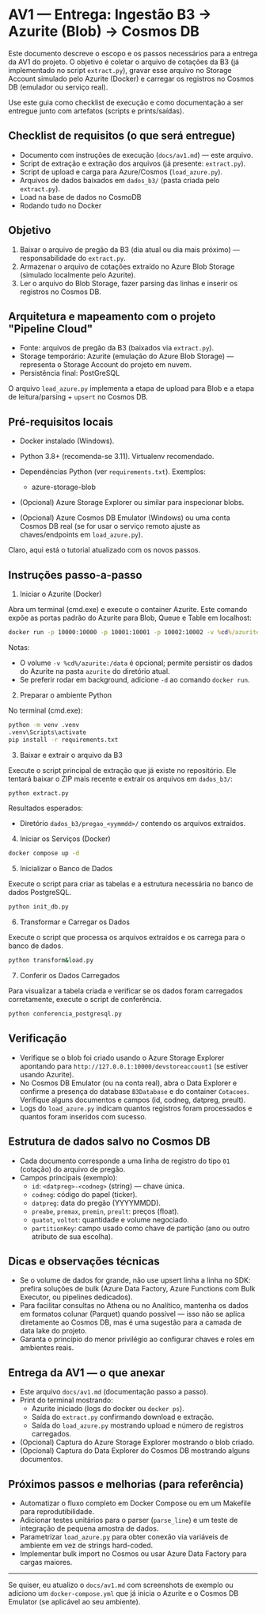 # AV1 — Entrega: Ingestão B3 → Azurite (Blob) → Cosmos DB

Este documento descreve o escopo e os passos necessários para a entrega da AV1 do projeto. O objetivo é coletar o arquivo de cotações da B3 (já implementado no script `extract.py`), gravar esse arquivo no Storage Account simulado pelo Azurite (Docker) e carregar os registros no Cosmos DB (emulador ou serviço real).

Use este guia como checklist de execução e como documentação a ser entregue junto com artefatos (scripts e prints/saídas).

## Checklist de requisitos (o que será entregue)

- Documento com instruções de execução (`docs/av1.md`) — este arquivo.
- Script de extração e extração dos arquivos (já presente: `extract.py`).
- Script de upload e carga para Azure/Cosmos (`load_azure.py`).
- Arquivos de dados baixados em `dados_b3/` (pasta criada pelo `extract.py`).
- Load na base de dados no CosmoDB
- Rodando tudo no Docker

## Objetivo

1. Baixar o arquivo de pregão da B3 (dia atual ou dia mais próximo) — responsabilidade do `extract.py`.
2. Armazenar o arquivo de cotações extraído no Azure Blob Storage (simulado localmente pelo Azurite).
3. Ler o arquivo do Blob Storage, fazer parsing das linhas e inserir os registros no Cosmos DB.

## Arquitetura e mapeamento com o projeto "Pipeline Cloud"

- Fonte: arquivos de pregão da B3 (baixados via `extract.py`).
- Storage temporário: Azurite (emulação do Azure Blob Storage) — representa o Storage Account do projeto em nuvem.
- Persistência final: PostGreSQL 

O arquivo `load_azure.py` implementa a etapa de upload para Blob e a etapa de leitura/parsing + `upsert` no Cosmos DB.

## Pré-requisitos locais

- Docker instalado (Windows).
- Python 3.8+ (recomenda-se 3.11). Virtualenv recomendado.
- Dependências Python (ver `requirements.txt`). Exemplos:
	- azure-storage-blob

- (Opcional) Azure Storage Explorer ou similar para inspecionar blobs.
- (Opcional) Azure Cosmos DB Emulator (Windows) ou uma conta Cosmos DB real (se for usar o serviço remoto ajuste as chaves/endpoints em `load_azure.py`).

Claro, aqui está o tutorial atualizado com os novos passos.

## Instruções passo-a-passo

1) Iniciar o Azurite (Docker)

Abra um terminal (cmd.exe) e execute o container Azurite. Este comando expõe as portas padrão do Azurite para Blob, Queue e Table em localhost:

```cmd
docker run -p 10000:10000 -p 10001:10001 -p 10002:10002 -v %cd%/azurite:/data mcr.microsoft.com/azure-storage/azurite
```

Notas:
- O volume `-v %cd%/azurite:/data` é opcional; permite persistir os dados do Azurite na pasta `azurite` do diretório atual.
- Se preferir rodar em background, adicione `-d` ao comando `docker run`.

2) Preparar o ambiente Python

No terminal (cmd.exe):

```cmd
python -m venv .venv
.venv\Scripts\activate
pip install -r requirements.txt
```

3) Baixar e extrair o arquivo da B3

Execute o script principal de extração que já existe no repositório. Ele tentará baixar o ZIP mais recente e extrair os arquivos em `dados_b3/`:

```cmd
python extract.py
```

Resultados esperados:
- Diretório `dados_b3/pregao_<yymmdd>/` contendo os arquivos extraídos.

4)  Iniciar os Serviços (Docker)

```cmd
docker compose up -d
```

5)  Inicializar o Banco de Dados

Execute o script para criar as tabelas e a estrutura necessária no banco de dados PostgreSQL.

```cmd
python init_db.py
```

6)  Transformar e Carregar os Dados

Execute o script que processa os arquivos extraídos e os carrega para o banco de dados.

```cmd
python transform&load.py
```

7)  Conferir os Dados Carregados

Para visualizar a tabela criada e verificar se os dados foram carregados corretamente, execute o script de conferência.

```cmd
python conferencia_postgresql.py
```

## Verificação

- Verifique se o blob foi criado usando o Azure Storage Explorer apontando para `http://127.0.0.1:10000/devstoreaccount1` (se estiver usando Azurite).
- No Cosmos DB Emulator (ou na conta real), abra o Data Explorer e confirme a presença do database `B3Database` e do container `Cotacoes`. Verifique alguns documentos e campos (id, codneg, datpreg, preult).
- Logs do `load_azure.py` indicam quantos registros foram processados e quantos foram inseridos com sucesso.

## Estrutura de dados salvo no Cosmos DB

- Cada documento corresponde a uma linha de registro do tipo `01` (cotação) do arquivo de pregão.
- Campos principais (exemplo):
	- `id`: `<datpreg>-<codneg>` (string) — chave única.
	- `codneg`: código do papel (ticker).
	- `datpreg`: data do pregão (YYYYMMDD).
	- `preabe`, `premax`, `premin`, `preult`: preços (float).
	- `quatot`, `voltot`: quantidade e volume negociado.
	- `partitionKey`: campo usado como chave de partição (ano ou outro atributo de sua escolha).

## Dicas e observações técnicas

- Se o volume de dados for grande, não use upsert linha a linha no SDK: prefira soluções de bulk (Azure Data Factory, Azure Functions com Bulk Executor, ou pipelines dedicados).
- Para facilitar consultas no Athena ou no Analítico, mantenha os dados em formatos colunar (Parquet) quando possível — isso não se aplica diretamente ao Cosmos DB, mas é uma sugestão para a camada de data lake do projeto.
- Garanta o princípio do menor privilégio ao configurar chaves e roles em ambientes reais.

## Entrega da AV1 — o que anexar

- Este arquivo `docs/av1.md` (documentação passo a passo).
- Print do terminal mostrando:
	- Azurite iniciado (logs do docker ou `docker ps`).
	- Saída do `extract.py` confirmando download e extração.
	- Saída do `load_azure.py` mostrando upload e número de registros carregados.
- (Opcional) Captura do Azure Storage Explorer mostrando o blob criado.
- (Opcional) Captura do Data Explorer do Cosmos DB mostrando alguns documentos.

## Próximos passos e melhorias (para referência)

- Automatizar o fluxo completo em Docker Compose ou em um Makefile para reprodutibilidade.
- Adicionar testes unitários para o parser (`parse_line`) e um teste de integração de pequena amostra de dados.
- Parametrizar `load_azure.py` para obter conexão via variáveis de ambiente em vez de strings hard-coded.
- Implementar bulk import no Cosmos ou usar Azure Data Factory para cargas maiores.

---

Se quiser, eu atualizo o `docs/av1.md` com screenshots de exemplo ou adiciono um `docker-compose.yml` que já inicia o Azurite e o Cosmos DB Emulator (se aplicável ao seu ambiente).
